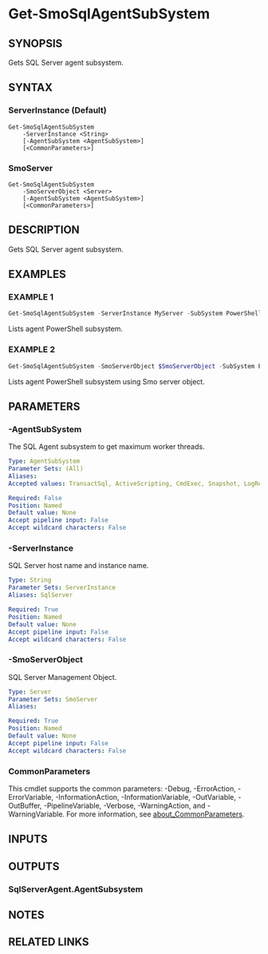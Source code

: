 ﻿---
external help file: SQLServerAgentTools-help.xml
Module Name: SQLServerAgentTools
online version:
schema: 2.0.0
---

# Get-SmoSqlAgentSubSystem

## SYNOPSIS
Gets SQL Server agent subsystem.

## SYNTAX

### ServerInstance (Default)
```
Get-SmoSqlAgentSubSystem
	-ServerInstance <String>
	[-AgentSubSystem <AgentSubSystem>]
	[<CommonParameters>]
```

### SmoServer
```
Get-SmoSqlAgentSubSystem
	-SmoServerObject <Server>
	[-AgentSubSystem <AgentSubSystem>]
	[<CommonParameters>]
```

## DESCRIPTION
Gets SQL Server agent subsystem.

## EXAMPLES

### EXAMPLE 1
```powershell
Get-SmoSqlAgentSubSystem -ServerInstance MyServer -SubSystem PowerShell
```

Lists agent PowerShell subsystem.

### EXAMPLE 2
```powershell
Get-SmoSqlAgentSubSystem -SmoServerObject $SmoServerObject -SubSystem PowerShell
```

Lists agent PowerShell subsystem using Smo server object.

## PARAMETERS

### -AgentSubSystem
The SQL Agent subsystem to get maximum worker threads.

```yaml
Type: AgentSubSystem
Parameter Sets: (All)
Aliases:
Accepted values: TransactSql, ActiveScripting, CmdExec, Snapshot, LogReader, Distribution, Merge, QueueReader, AnalysisQuery, AnalysisCommand, Ssis, PowerShell

Required: False
Position: Named
Default value: None
Accept pipeline input: False
Accept wildcard characters: False
```

### -ServerInstance
SQL Server host name and instance name.

```yaml
Type: String
Parameter Sets: ServerInstance
Aliases: SqlServer

Required: True
Position: Named
Default value: None
Accept pipeline input: False
Accept wildcard characters: False
```

### -SmoServerObject
SQL Server Management Object.

```yaml
Type: Server
Parameter Sets: SmoServer
Aliases:

Required: True
Position: Named
Default value: None
Accept pipeline input: False
Accept wildcard characters: False
```

### CommonParameters
This cmdlet supports the common parameters: -Debug, -ErrorAction, -ErrorVariable, -InformationAction, -InformationVariable, -OutVariable, -OutBuffer, -PipelineVariable, -Verbose, -WarningAction, and -WarningVariable. For more information, see [about_CommonParameters](http://go.microsoft.com/fwlink/?LinkID=113216).

## INPUTS

## OUTPUTS

### SqlServerAgent.AgentSubsystem

## NOTES

## RELATED LINKS
